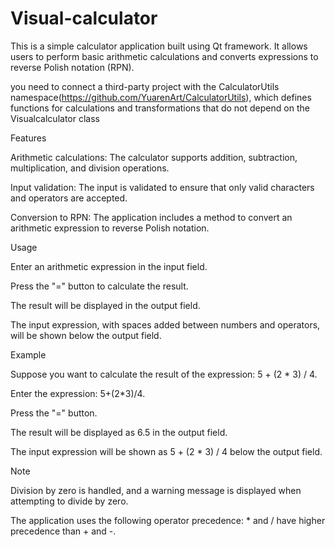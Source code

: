 # Visual-calculator
This is a simple calculator application built using Qt framework. It allows users to perform basic arithmetic calculations and converts expressions to reverse Polish notation (RPN).

you need to connect a third-party project with the CalculatorUtils namespace(https://github.com/YuarenArt/CalculatorUtils), 
which defines functions for calculations and transformations that do not depend on the Visualcalculator class


Features

Arithmetic calculations: 
The calculator supports addition, subtraction, multiplication, and division operations.

Input validation: The input is validated to ensure that only valid characters and operators are accepted.

Conversion to RPN: The application includes a method to convert an arithmetic expression to reverse Polish notation.


Usage

Enter an arithmetic expression in the input field.

Press the "=" button to calculate the result.

The result will be displayed in the output field.

The input expression, with spaces added between numbers and operators, will be shown below the output field.

Example

Suppose you want to calculate the result of the expression: 5 + (2 * 3) / 4.

Enter the expression: 5+(2*3)/4.

Press the "=" button.

The result will be displayed as 6.5 in the output field.

The input expression will be shown as 5 + (2 * 3) / 4 below the output field.


Note

Division by zero is handled, and a warning message is displayed when attempting to divide by zero.

The application uses the following operator precedence: * and / have higher precedence than + and -.
